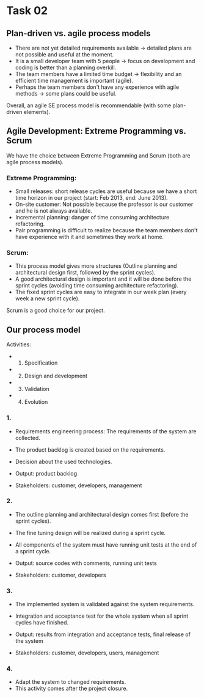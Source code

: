 Task 02
=======

Plan-driven vs. agile process models
------------------------------------

- There are not yet detailed requirements available -> detailed plans are not possible and useful at the moment.
- It is a small developer team with 5 people -> focus on development and coding is better than a planning overkill.
- The team members have a limited time budget -> flexibility and an efficient time management is important (agile).
- Perhaps the team members don't have any experience with agile methods -> some plans could be useful.

Overall, an agile SE process model is recommendable (with some plan-driven elements).

Agile Development: Extreme Programming vs. Scrum
------------------------------------------------
We have the choice between Extreme Programming and Scrum (both are agile process models).

### Extreme Programming:
- Small releases: short release cycles are useful because we have a short time horizon in our project (start: Feb 2013, end: June 2013).
- On-site customer: Not possible because the professor is our customer and he is not always available.
- Incremental planning: danger of time consuming architecture refactoring.
- Pair programming is difficult to realize because the team members don't have experience with it and sometimes they work at home.

### Scrum:
- This process model gives more structures (Outline planning and architectural design first, followed by the sprint cycles).
- A good architectural design is important and it will be done before the sprint cycles (avoiding time consuming architecture refactoring).
- The fixed sprint cycles are easy to integrate in our week plan (every week a new sprint cycle).

Scrum is a good choice for our project.

Our process model
-----------------
Activities:
- 1. Specification
- 2. Design and development
- 3. Validation
- 4. Evolution

### 1.
- Requirements engineering process: The requirements of the system are collected.
- The product backlog is created based on the requirements.
- Decision about the used technologies.

- Output: product backlog
- Stakeholders: customer, developers, management
  
### 2.
- The outline planning and architectural design comes first (before the sprint cycles).
- The fine tuning design will be realized during a sprint cycle. 
- All components of the system must have running unit tests at the end of a sprint cycle.

- Output: source codes with comments, running unit tests
- Stakeholders: customer, developers
  
### 3.
- The implemented system is validated against the system requirements.
- Integration and acceptance test for the whole system when all sprint cycles have finished.

- Output: results from integration and acceptance tests, final release of the system
- Stakeholders: customer, developers, users, management
  
### 4.
- Adapt the system to changed requirements.
- This activity comes after the project closure.
